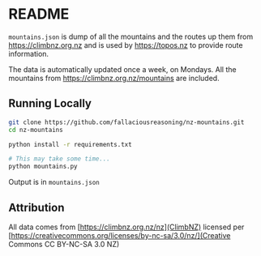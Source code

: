 # README

`mountains.json` is dump of all the mountains and the routes up them from
https://climbnz.org.nz and is used by https://topos.nz to provide route
information.

The data is automatically updated once a week, on Mondays. All the mountains
from https://climbnz.org.nz/mountains are included.

## Running Locally

```bash
git clone https://github.com/fallaciousreasoning/nz-mountains.git
cd nz-mountains

python install -r requirements.txt

# This may take some time...
python mountains.py
```

Output is in `mountains.json` 

## Attribution

All data comes from [https://climbnz.org.nz/nz](ClimbNZ) licensed per [https://creativecommons.org/licenses/by-nc-sa/3.0/nz/](Creative Commons CC BY-NC-SA 3.0 NZ)

